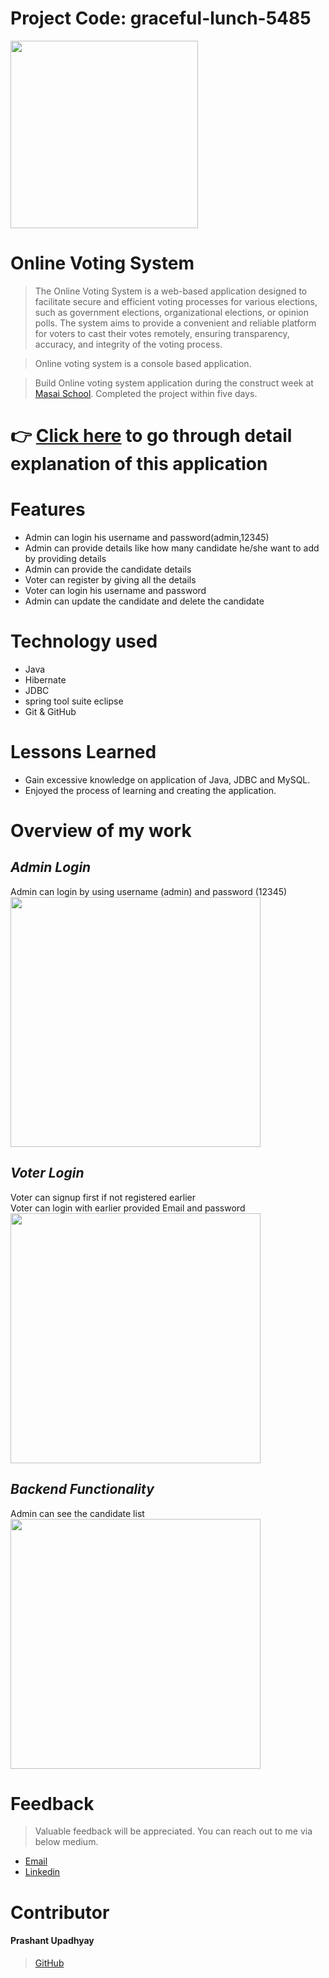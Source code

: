 # Project Code: graceful-lunch-5485



<img src="https://github.com/Prashantomm/graceful-lunch-5485/assets/112774297/cb98e11f-0979-4075-978c-ecbc3df4efc2" width="300" height="300">

# Online Voting System

> The Online Voting System is a web-based application designed to facilitate secure and efficient voting processes for various elections, such as government elections, organizational elections, or opinion polls. The system aims to provide a convenient and reliable platform for voters to cast their votes remotely, ensuring transparency, accuracy, and integrity of the voting process.

> Online voting system is a console based application.

> Build Online voting system application during the construct week at [Masai School](https://masaischool.com/). Completed the project within five days.



# 👉 [Click here](https://drive.google.com/file/d/18PADE-FT4DUJW7_UbNBiyuZss70CJqKW/view?usp=sharing) to go through detail explanation of this application 

# Features

- Admin can login his username and password(admin,12345)
- Admin can provide details like how many candidate he/she want to add by providing details
- Admin can provide the candidate details
- Voter can register by giving all the details
- Voter can login his username and password
- Admin can update the candidate and delete the candidate
# Technology used 

- Java
- Hibernate
- JDBC
- spring tool suite eclipse
- Git & GitHub

# Lessons Learned

- Gain excessive knowledge on application of Java, JDBC and MySQL.
- Enjoyed the process of learning and creating the application.

# Overview of my work

## *Admin Login* 
Admin can login by using username (admin) and password (12345)
</br>
<img src="https://github.com/Prashantomm/graceful-lunch-5485/assets/112774297/89543d87-7b57-4012-9b35-8ce4506bf210" width="400" height="400">



## *Voter Login* 
Voter can signup first if not registered earlier
</br>
Voter can login with earlier provided Email and password
</br>
<img src="https://github.com/Prashantomm/graceful-lunch-5485/assets/112774297/8b0691f1-7f81-441c-9c30-134e87431e91" width="400" height="400">

## *Backend Functionality* 
Admin can see the candidate list
</br>
<img src="https://github.com/Prashantomm/graceful-lunch-5485/assets/112774297/f5074ad1-2493-4ad0-ade5-074ff38a25bc" width="400" height="400">

# Feedback
> Valuable feedback will be appreciated.
> You can reach out to me via below medium.

- [Email](prashantupadhyayjpl@gmail.com)
- [Linkedin](https://www.linkedin.com/in/prashant-upadhyay-77a18b237/)
# Contributor
#### Prashant Upadhyay
>[GitHub](https://github.com/Prashantomm)
